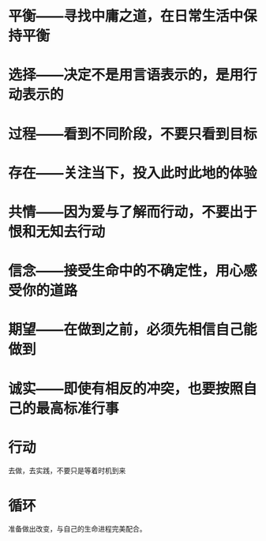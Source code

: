 # 平衡——寻找中庸之道，在日常生活中保持平衡

# 选择——决定不是用言语表示的，是用行动表示的

# 过程——看到不同阶段，不要只看到目标

# 存在——关注当下，投入此时此地的体验

# 共情——因为爱与了解而行动，不要出于恨和无知去行动

# 信念——接受生命中的不确定性，用心感受你的道路

# 期望——在做到之前，必须先相信自己能做到

# 诚实——即使有相反的冲突，也要按照自己的最高标准行事

# 行动
去做，去实践，不要只是等着时机到来

# 循环
准备做出改变，与自己的生命进程完美配合。

# 
